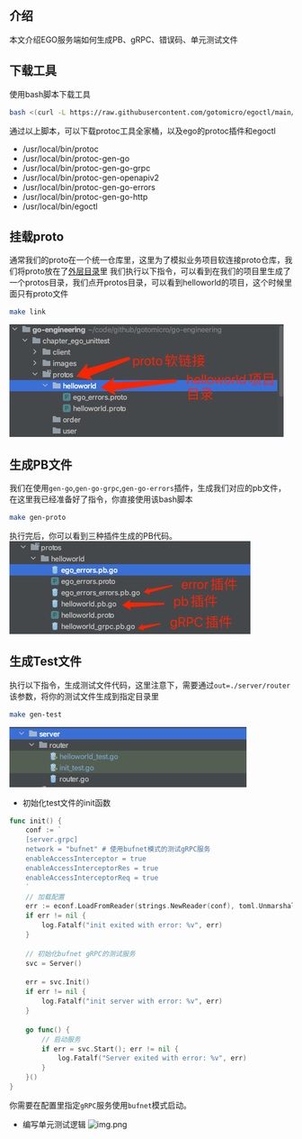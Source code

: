 ## 介绍
本文介绍EGO服务端如何生成PB、gRPC、错误码、单元测试文件

## 下载工具
使用bash脚本下载工具
```bash
bash <(curl -L https://raw.githubusercontent.com/gotomicro/egoctl/main/getlatest.sh)
```
通过以上脚本，可以下载protoc工具全家桶，以及ego的protoc插件和egoctl
* /usr/local/bin/protoc
* /usr/local/bin/protoc-gen-go
* /usr/local/bin/protoc-gen-go-grpc
* /usr/local/bin/protoc-gen-openapiv2
* /usr/local/bin/protoc-gen-go-errors
* /usr/local/bin/protoc-gen-go-http
* /usr/local/bin/egoctl

## 挂载proto
通常我们的proto在一个统一仓库里，这里为了模拟业务项目软连接proto仓库，我们将proto放在了[外层目录](../chapter_proto)里
我们执行以下指令，可以看到在我们的项目里生成了一个protos目录，我们点开protos目录，可以看到helloworld的项目，这个时候里面只有proto文件
```bash
make link
```
![img.png](images/link.png)

## 生成PB文件
我们在使用`gen-go`,`gen-go-grpc`,`gen-go-errors`插件，生成我们对应的pb文件，在这里我已经准备好了指令，你直接使用该bash脚本
```bash
make gen-proto
```
执行完后，你可以看到三种插件生成的PB代码。
![img.png](images/pb_plugin.png)


## 生成Test文件
执行以下指令，生成测试文件代码，这里注意下，需要通过`out=./server/router`该参数，将你的测试文件生成到指定目录里
```bash
make gen-test
```
![img.png](images/test.png)

* 初始化test文件的init函数
```go
func init() {
    conf := `
    [server.grpc]
    network = "bufnet" # 使用bufnet模式的测试gRPC服务
    enableAccessInterceptor = true
    enableAccessInterceptorRes = true
    enableAccessInterceptorReq = true
    `
    // 加载配置
    err := econf.LoadFromReader(strings.NewReader(conf), toml.Unmarshal)
    if err != nil {
        log.Fatalf("init exited with error: %v", err)
    }
    
    // 初始化bufnet gRPC的测试服务
    svc = Server()
    
    err = svc.Init()
    if err != nil {
        log.Fatalf("init server with error: %v", err)
    }
    
    go func() {
        // 启动服务
        if err = svc.Start(); err != nil {
            log.Fatalf("Server exited with error: %v", err)
        }
    }()
}
```
你需要在配置里指定`gRPC`服务使用`bufnet`模式启动。

* 编写单元测试逻辑
![img.png](testinfo.png)

